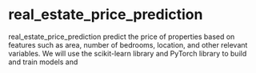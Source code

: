 # real_estate_price_prediction
real_estate_price_prediction predict the price of properties based on features such as area, number of bedrooms, location, and other relevant variables. We will use the scikit-learn library and PyTorch library to build and train models and
